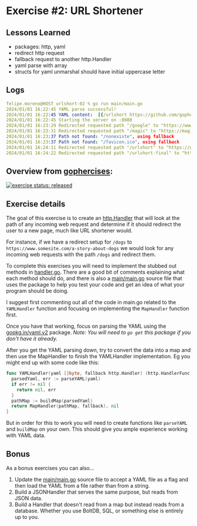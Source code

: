 # Exercise #2: URL Shortener

## Lessons Learned
 - packages: http, yaml
 - redirect http request
 - fallback request to another http.Handler
 - yaml parse with array
 - structs for yaml unmarshal should have initial uppercase letter

## Logs

```yaml
felipe.moreno@HOST urlshort-02 % go run main/main.go
2024/01/01 16:22:45 YAML parse successful!
2024/01/01 16:22:45 YAML content:  [{/urlshort https://github.com/gophercises/urlshort} {/urlshort-final https://github.com/gophercises/urlshort/tree/solution}]
2024/01/01 16:22:45 Starting the server on :8080
2024/01/01 16:23:29 Redirected requested path "/google" to "https://www.google.com"
2024/01/01 16:23:31 Redirected requested path "/magic" to "https://magic.wizards.com/"
2024/01/01 16:23:37 Path not found: "/nonexiste", using fallback
2024/01/01 16:23:37 Path not found: "/favicon.ico", using fallback
2024/01/01 16:24:11 Redirected requested path "/urlshort" to "https://github.com/gophercises/urlshort"
2024/01/01 16:24:22 Redirected requested path "/urlshort-final" to "https://github.com/gophercises/urlshort/tree/solution"
```

## Overview from [gophercises](https://github.com/gophercises/urlshort):

[![exercise status: released](https://img.shields.io/badge/exercise%20status-released-green.svg?style=for-the-badge)](https://gophercises.com/exercises/urlshort)


## Exercise details

The goal of this exercise is to create an [http.Handler](https://golang.org/pkg/net/http/#Handler) that will look at the path of any incoming web request and determine if it should redirect the user to a new page, much like URL shortener would.

For instance, if we have a redirect setup for `/dogs` to `https://www.somesite.com/a-story-about-dogs` we would look for any incoming web requests with the path `/dogs` and redirect them.

To complete this exercises you will need to implement the stubbed out methods in [handler.go](https://github.com/gophercises/urlshort/blob/master/handler.go). There are a good bit of comments explaining what each method should do, and there is also a [main/main.go](https://github.com/gophercises/urlshort/blob/master/main/main.go) source file that uses the package to help you test your code and get an idea of what your program should be doing.

I suggest first commenting out all of the code in main.go related to the `YAMLHandler` function and focusing on implementing the `MapHandler` function first.

Once you have that working, focus on parsing the YAML using the [gopkg.in/yaml.v2](https://godoc.org/gopkg.in/yaml.v2) package. *Note: You will need to `go get` this package if you don't have it already.*

After you get the YAML parsing down, try to convert the data into a map and then use the MapHandler to finish the YAMLHandler implementation. Eg you might end up with some code like this:

```go
func YAMLHandler(yaml []byte, fallback http.Handler) (http.HandlerFunc, error) {
  parsedYaml, err := parseYAML(yaml)
  if err != nil {
    return nil, err
  }
  pathMap := buildMap(parsedYaml)
  return MapHandler(pathMap, fallback), nil
}
```

But in order for this to work you will need to create functions like `parseYAML` and `buildMap` on your own. This should give you ample experience working with YAML data.


## Bonus

As a bonus exercises you can also...

1. Update the [main/main.go](https://github.com/gophercises/urlshort/blob/master/main/main.go) source file to accept a YAML file as a flag and then load the YAML from a file rather than from a string.
2. Build a JSONHandler that serves the same purpose, but reads from JSON data.
3. Build a Handler that doesn't read from a map but instead reads from a database. Whether you use BoltDB, SQL, or something else is entirely up to you.
